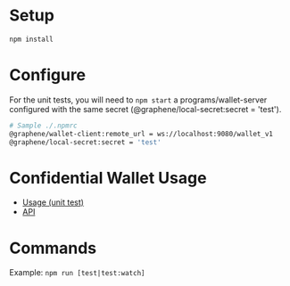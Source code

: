 # Setup
```bash
npm install
```

# Configure
For the unit tests, you will need to `npm start` a programs/wallet-server configured with the same secret (@graphene/local-secret:secret = 'test').
```sh
# Sample ./.npmrc
@graphene/wallet-client:remote_url = ws://localhost:9080/wallet_v1
@graphene/local-secret:secret = 'test'
```

# Confidential Wallet Usage
* [Usage (unit test)](./test/confidential_wallet.js)
* [API](./src/ConfidentialWallet.js)

# Commands
Example: `npm run [test|test:watch]`
